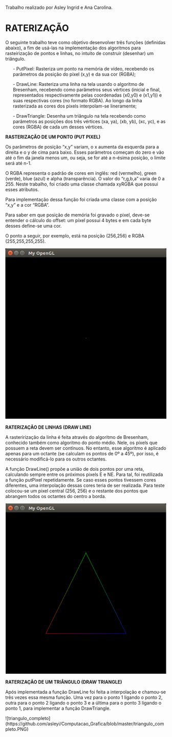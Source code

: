 Trabalho realizado por Asley Ingrid e Ana Carolina.



# **RATERIZAÇÃO**
<p>
O seguinte trabalho teve como objetivo desenvolver três funções (definidas abaixo), a fim de usá-las na implementação dos algoritmos para rasteirização de pontos e linhas, no intuito de construir (desenhar) um triângulo. </p>
<p>
	<ul>
	- PutPixel: Rasteriza um ponto na memória de vídeo, recebendo os parâmetros da posição do pixel (x,y) e da sua cor (RGBA);
	</ul>
	<ul>
	- DrawLine: Rasteriza uma linha na tela usando o algoritmo de Bresenham, recebendo como parâmetros seus vértices (inicial e final, representados respectivamente pelas coordenadas (x0,y0) e (x1,y1)) e suas respectivas cores (no formato RGBA). Ao longo da linha rasterizada as cores dos pixels interpolam-se lineramente;
	</ul>
	<ul>
	- DrawTriangle: Desenha um triângulo na tela recebendo como parâmetros as posições dos três vértices (xa, ya), (xb, yb), (xc, yc), e as cores (RGBA) de cada um desses vértices. 
	</ul>
</p>

**RASTERIZAÇÃO DE UM PONTO (PUT PIXEL)**
<p>
  Os parâmetros de posição “x,y” variam, o x aumenta da esquerda para a direita e o y de cima para baixo. Esses parâmetros começam do zero e vão até o fim da janela menos um, ou seja, se for até a n-ésima posição, o limite será até n-1.
</p>
<p>
  O RGBA representa o padrão de cores em inglês: red (vermelho), green (verde), blue (azul) e alpha (transparência). O valor do “r,g,b,a” varia de 0 a 255. Neste trabalho, foi criado uma classe chamada xyRGBA que possui esses atributos.
</p>
<p>
Para implementação dessa função foi criada uma classe com a posição “x,y” e a cor “RGBA”.
</p>
<p>
Para saber em que posição de memória foi gravado o pixel, deve-se entender o cálculo do offset: um píxel possui 4 bytes e em cada byte desses define-se uma cor.
</p>
<p>
  O ponto a seguir, por exemplo, está na posição (256,256) e RGBA (255,255,255,255).
</p>

![putPixel](https://github.com/asleyi/Computacao_Grafica/blob/master/putPixel.PNG)


**RATERIZAÇÃO DE LINHAS (DRAW LINE)**

<p>
	A rasterirização da linha é feita através do algoritmo de Bresenham, conhecido também como algoritmo do ponto médio. Nele, os píxels que possuem a reta devem ser contínuos. No entanto, esse algoritmo é aplicado apenas para um octante (se calculam os pontos de 0º a 45º), por isso, é necessário modificá-lo para os outros octantes.
</p>

<p>
	A função DrawLine() propõe a união de dois pontos por uma reta, calculando sempre entre os próximos pixels E e NE. Para tal, foi reutilizada a função putPixel repetidamente. Se caso esses pontos tivessem cores diferentes, uma interpolação dessas cores teria de ser realizada. Para teste colocou-se um pixel central (256, 256) e o restante dos pontos que abrangem todos os octantes do centro a borda.
</p>

![drawLine](https://github.com/asleyi/Computacao_Grafica/blob/master/DrawTriangle.PNG)

**RATERIZAÇÃO DE UM TRIÂNGULO (DRAW TRIANGLE)**
<p>
	Após implementada a função DrawLine foi feita a interpolação e chamou-se três vezes essa mesma função. Uma vez para o ponto 1 ligando o ponto 2, outra para o ponto 2 ligando o ponto 3 e a última para o ponto 3 ligando o ponto 1, para implementar a função DrawTriangle.
</p>
![triangulo_completo](https://github.com/asleyi/Computacao_Grafica/blob/master/triangulo_completo.PNG)


